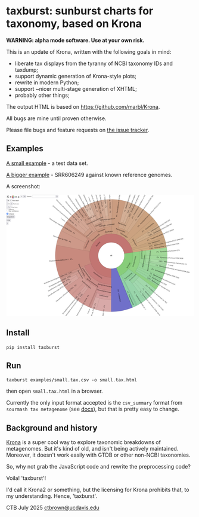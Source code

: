 # taxburst: sunburst charts for taxonomy, based on Krona

**WARNING: alpha mode software. Use at your own risk.**

This is an update of Krona, written with the following goals in mind:

* liberate tax displays from the tyranny of NCBI taxonomy IDs and taxdump;
* support dynamic generation of Krona-style plots;
* rewrite in modern Python;
* support ~nicer multi-stage generation of XHTML;
* probably other things;

The output HTML is based on https://github.com/marbl/Krona.

All bugs are mine until proven otherwise.

Please file bugs and feature requests on [the issue tracker](https://github.com/taxburst/taxburst/issues).

## Examples

[A small example](https://taxburst.github.io/taxburst/pages/small.tax.html) - a test data set.

[A bigger example](https://taxburst.github.io/taxburst/pages/SRR606249.x.podar.tax.html) - SRR606249 against known reference genomes.

A screenshot:

![example output screenshot](examples/SRR606249.x.podar.tax.png)

## Install

```
pip install taxburst
```

## Run

```
taxburst examples/small.tax.csv -o small.tax.html
```
then open `small.tax.html` in a browser.

Currently the only input format accepted is the `csv_summary` format
from `sourmash tax metagenome` (see
[docs](https://sourmash.readthedocs.io/en/latest/command-line.html#sourmash-tax-metagenome-summarize-metagenome-content-from-gather-results)),
but that is pretty easy to change.

## Background and history

[Krona](https://github.com/marbl/Krona) is a super cool way to explore
taxonomic breakdowns of metagenomes. But it's kind of old, and isn't
being actively maintained. Moreover, it doesn't work easily with
GTDB or other non-NCBI taxonomies.

So, why not grab the JavaScript code and rewrite the preprocessing code?

Voila! 'taxburst'!

I'd call it Krona2 or something, but the licensing for Krona prohibits that,
to my understanding. Hence, 'taxburst'.

CTB July 2025
ctbrown@ucdavis.edu
